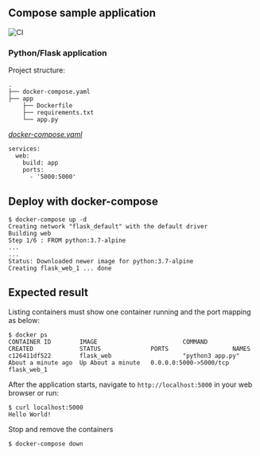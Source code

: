 ## Compose sample application

![CI](https://github.com/JonathanLoscalzo/github-actions-prueba/actions/workflows/ci.yml/badge.svg?branch=main)

### Python/Flask application

Project structure:
```
.
├── docker-compose.yaml
├── app
    ├── Dockerfile
    ├── requirements.txt
    └── app.py

```

[_docker-compose.yaml_](docker-compose.yaml)
```
services: 
  web: 
    build: app 
    ports: 
      - '5000:5000'
```

## Deploy with docker-compose

```
$ docker-compose up -d
Creating network "flask_default" with the default driver
Building web
Step 1/6 : FROM python:3.7-alpine
...
...
Status: Downloaded newer image for python:3.7-alpine
Creating flask_web_1 ... done

```

## Expected result

Listing containers must show one container running and the port mapping as below:
```
$ docker ps
CONTAINER ID        IMAGE                        COMMAND                  CREATED             STATUS              PORTS                  NAMES
c126411df522        flask_web                    "python3 app.py"         About a minute ago  Up About a minute   0.0.0.0:5000->5000/tcp flask_web_1
```

After the application starts, navigate to `http://localhost:5000` in your web browser or run:
```
$ curl localhost:5000
Hello World!
```

Stop and remove the containers
```
$ docker-compose down
```
